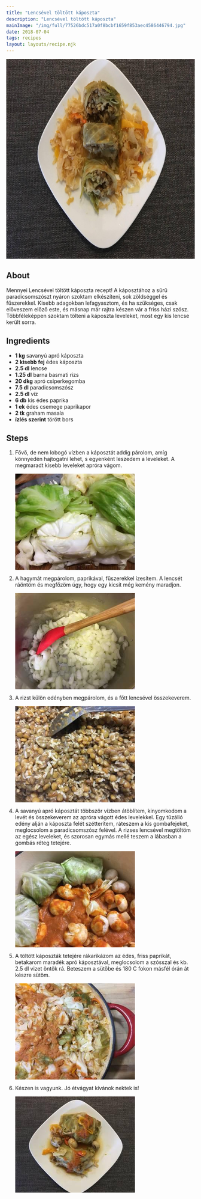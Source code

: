 ```yaml
---
title: "Lencsével töltött káposzta"
description: "Lencsével töltött káposzta"
mainImage: "/img/full/77526bdc517a0f8bcbf1659f853aec4586446794.jpg"
date: 2018-07-04
tags: recipes
layout: layouts/recipe.njk
---
```

                        
<p align="center"><a href="https://cookpad.com/hu/receptek/5280323-lencsevel-toltott-kaposzta" rel="Recipe source page"><img width="751" height="532" src="/img/full/77526bdc517a0f8bcbf1659f853aec4586446794.jpg"/></a></p>

## About
Mennyei Lencsével töltött káposzta recept! A káposztához a sűrű paradicsomszószt nyáron szoktam elkészíteni, sok zöldséggel és fűszerekkel. Kisebb adagokban lefagyasztom, és ha szükséges, csak előveszem előző este,  és másnap már rajtra készen vár  a friss házi szósz. Többféleképpen szoktam tölteni a káposzta leveleket, most egy kis lencse került sorra.

>  

## Ingredients
* **1 kg** savanyú apró káposzta
* **2 kisebb fej** édes káposzta
* **2.5 dl** lencse
* **1.25 dl** barna basmati rizs
* **20 dkg** apró csiperkegomba
* **7.5 dl** paradicsomszósz
* **2.5 dl** víz
* **6 db** kis édes paprika
* **1 ek** édes csemege paprikapor
* **2 tk** graham masala
* **ízlés szerint** törött bors

## Steps

1. Fővő, de nem lobogó vízben a káposztát addig párolom, amíg könnyedén hajtogatni lehet, s egyenként leszedem a leveleket. A megmaradt kisebb leveleket apróra vágom.
 
    <p><img width="320" height="256" align="left" src="/img/full/430365a72d0526f7a896c7633329621b9b5ca119.jpg"/></p><div style="clear: both"/>

2. A hagymát megpárolom, paprikával, fűszerekkel ízesítem. A lencsét ráöntöm és megfőzöm úgy, hogy egy kicsit még kemény maradjon.
 
    <p><img width="320" height="256" align="left" src="/img/full/7b3fc7e80df5764ea47e24199c366942cf5b2f72.jpg"/></p><div style="clear: both"/>

3. A rizst külön edényben megpárolom, és a főtt lencsével összekeverem.
 
    <p><img width="320" height="256" align="left" src="/img/full/320ea4789ac408ddae8f842d5c6404f278514fad.jpg"/></p><div style="clear: both"/>

4. A savanyú apró káposztát többször vízben átöblítem, kinyomkodom a levét és összekeverem az apróra vágott édes levelekkel. Egy tűzálló edény alján a káposzta felét szétterítem, ráteszem a kis gombafejeket, meglocsolom a paradicsomszósz felével. A rizses lencsével megtöltöm az egész leveleket, és szorosan egymás mellé teszem a lábasban a gombás réteg tetejére.
 
    <p><img width="320" height="256" align="left" src="/img/full/479b57d9811c2d3974e2bc9595a033002d7a3950.jpg"/></p><div style="clear: both"/>

5. A töltött káposzták tetejére rákarikázom az édes, friss paprikát, betakarom maradék apró káposztával, meglocsolom a szósszal és kb. 2.5 dl vizet öntök rá. Beteszem a sütőbe és 180 C fokon másfél órán át készre sütöm.
 
    <p><img width="320" height="256" align="left" src="/img/full/df58f27ffa75a3b08044c8b770853fc28d3add5f.jpg"/></p><div style="clear: both"/>

6. Készen is vagyunk. Jó étvágyat kívánok nektek is!
 
    <p><img width="320" height="256" align="left" src="/img/full/77355b4b0fb28f10f1812bf3f5f299847bcea256.jpg"/></p><div style="clear: both"/>

